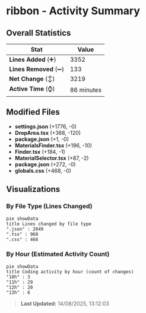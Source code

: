 # ribbon - Activity Summary 

## Overall Statistics

| Stat                   | Value                                                             |
| ---------------------- | ----------------------------------------------------------------- |
| **Lines Added** (➕)   | 3352                                          |
| **Lines Removed** (➖) | 133                                        |
| **Net Change** (↕)    | 3219                |
| **Active Time** (⌚)   | 86 minutes |


## Modified Files
- **settings.json** (+1776, -0)
- **DropArea.tsx** (+368, -120)
- **package.json** (+1, -0)
- **MaterialsFinder.tsx** (+196, -10)
- **Finder.tsx** (+184, -1)
- **MaterialSelector.tsx** (+87, -2)
- **package.json** (+272, -0)
- **globals.css** (+468, -0)

## Visualizations

### By File Type (Lines Changed)

```mermaid
pie showData
title Lines changed by file type
".json" : 2049
".tsx" : 968
".css" : 468
```

### By Hour (Estimated Activity Count)

```mermaid
pie showData
title Coding activity by hour (count of changes)
"10h" : 3
"11h" : 29
"12h" : 20
"13h" : 6
```


> **Last Updated:** 14/08/2025, 13:12:03